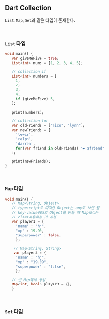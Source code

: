 ## Dart Collection
`List`, `Map`, `Set`과 같은 타입이 존재한다.


<br/>

### `List` 타입
```dart
void main() {
   var giveMeFive = true;
   List<int> nums = [1, 2, 3, 4, 5];

   // collection if 
   List<int> numbers = [
     1,
     2,
     3,
     4,
     if (giveMeFive) 5,
   ];
   
   print(numbers);

   // collection for
   var oldFriends = ["nico", "lynn"];
   var newFriends = [
     'lewis',
     'ralph',
     'darren',
     for(var friend in oldFriends) "❤ $friend"
   ];

   print(newFriends);
}


```

<br/>

### `Map` 타입
```dart
void main() {
   // Map<String, Object>
   // typescript로 따지면 Object는 any로 보면 됨
   // key-value형태의 Object를 만들 때 Map보다는
   // class사용하는 것 추천
   var player1 = {
     'name' : "hj",
     "xp" : 19.99,
     "superpower" : false,
     };

    // Map<String, String>
    var player2 = {
     'name' : "hj",
     "xp" : "19.99",
     "superpower" : "false",
     };

   // 빈 Map객체 생성
   Map<int, bool> player3 = {};
   }
```

<br/>

### `Set` 타입

```ㅇㅁㄳ

```
